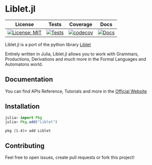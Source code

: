 # Liblet.jl

| License | Tests | Coverage | Docs |
| :----: | :----: | :----: | :----: |
| [![License: MIT](https://img.shields.io/badge/License-MIT-blue.svg)](https://opensource.org/licenses/MIT) | [![Tests](https://github.com/manuelelucchi/Liblet.jl/workflows/Tests/badge.svg)](https://github.com/manuelelucchi/Liblet.jl/actions?query=workflow%3ATests) | [![codecov](https://codecov.io/gh/manuelelucchi/Liblet.jl/branch/master/graph/badge.svg)](https://codecov.io/gh/manuelelucchi/Liblet.jl) | [![Docs](https://github.com/manuelelucchi/Liblet.jl/workflows/Docs/badge.svg)](https://github.com/manuelelucchi/Liblet.jl/actions?query=workflow%3ADocs) |

Liblet.jl is a port of the python library [Liblet](https://github.com/let-unimi/liblet)

Entirely written in Julia, Liblet.jl allows you to work with Grammars, Productions, Derivations and much more in the Formal Languages and Automatons world.

## Documentation

You can find APIs Reference, Tutorials and more in the [Official Website](https://manuelelucchi.github.io/Liblet.jl/)

## Installation

```julia
julia> import Pkg
julia> Pkg.add("Liblet")
```

```
pkg (1.4)> add Liblet
```

## Contributing

Feel free to open issues, create pull requests or fork this project!